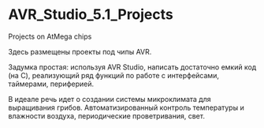 # AVR_Studio_5.1_Projects
Projects on AtMega chips

Здесь размещены проекты под чипы AVR.

Задумка простая: используя AVR Studio, написать достаточно емкий код (на С), реализующий ряд функций по работе с интерфейсами, таймерами, периферией.

В идеале речь идет о создании системы микроклимата для выращивания грибов. Автоматизированный контроль температуры и влажности воздуха, периодические проветривания, свет.
